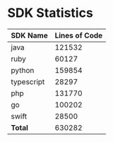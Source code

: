 # SDK Statistics

| SDK Name | Lines of Code |
| -------- | ------------- |
| java | 121532 |
| ruby | 60127 |
| python | 159854 |
| typescript | 28297 |
| php | 131770 |
| go | 100202 |
| swift | 28500 |
| **Total** | 630282 |
